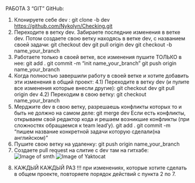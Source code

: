 РАБОТА З “GIT” GitHub:

1. Клонируете себе dev : git clone -b dev
   https://github.com/Nykolyn/Checking.git
2. Переходите в ветку dev. Забираете последние изменения в ветке dev. Потом
   создаете свою ветку находясь в ветке dev, с названием своей задачи: git
   checkout dev git pull origin dev git checkout -b name_your_branch
3. Работаете только в своей ветке, все изменения пушите ТОЛЬКО в нее: git add .
   git commit -m “init name_your_branch” git push origin name_your_branch
4. Когда полностью завершили работу в своей ветке и хотите добавить эти
   изменения в общий проект: 4.1) Переходите в ветку dev (и пулите все изменения
   которые внесли другие): git checkout dev git pull origin dev 4.2) Переходим в
   свою ветку: git checkout name_your_branch
5. Мерджите dev в свою ветку, разрешаешь конфликты которых то и быть не должно
   на самом деле: git merge dev Если есть конфликты, открываем свой редактор
   кода и решаем возникшие конфликты (при сложностях обращаемся к team lead’у).
   git add . git commit -m “пишем название конкретной задачи которую сделали(на
   английском)”
6. Пушите свою ветку на удаленку: git push origin name_your_branch
7. Создаете pull request на слитие с dev там на гитхабе:
   ![Image of smth](https://lh6.googleusercontent.com/G0GI2wEJAqHOIUmhGe0-tppw2k4M3S3bQvhL-vcIPagoNyJRTknh2a2-qlO58oiONvQPBRrMWsGPidunIwe8tDiyIS5xbNzpqwmMI1PLqUQFANPl2-kBiIMkRQGt8zs7Xm3BieVB)
   ![Image of Yaktocat](https://lh3.googleusercontent.com/_45Ynjt_pU_cN1Y19XnZ48WiwMuXNfRm6X0EI6Cuf6ep7l06B3Jdzy2BH3P-Pi2-kvN9JeclzOB42k31kkI3KKG57TxPDZIb07ou7lE_)

8) КАЖДЫЙ КАЖДЫЙ РАЗ !!! при изменениях, которые хотите сделать в общем проекте,
   повторяете порядок действий с пункта 2 по 7.
